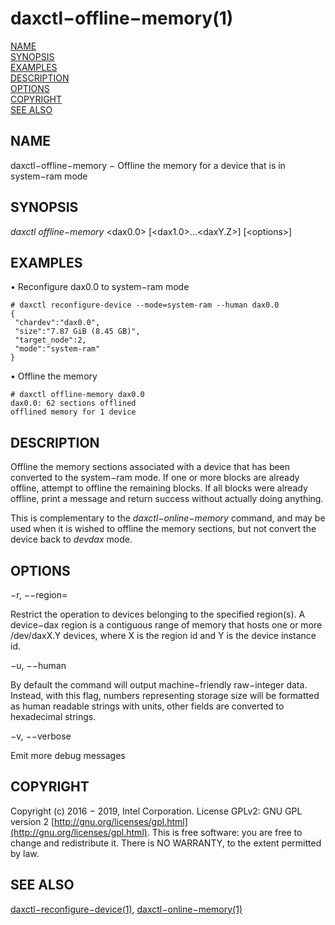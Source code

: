 # daxctl−offline−memory\(1\)

[NAME]()  
[SYNOPSIS]()  
[EXAMPLES]()  
[DESCRIPTION]()  
[OPTIONS]()  
[COPYRIGHT]()  
[SEE ALSO]()

## NAME

daxctl−offline−memory − Offline the memory for a device that is in system−ram mode

## SYNOPSIS

_daxctl offline−memory_  &lt;dax0.0&gt; \[&lt;dax1.0&gt;...&lt;daxY.Z&gt;\] \[&lt;options&gt;\]

## EXAMPLES

• Reconfigure dax0.0 to system−ram mode

```text
# daxctl reconfigure-device --mode=system-ram --human dax0.0
{
 "chardev":"dax0.0",
 "size":"7.87 GiB (8.45 GB)",
 "target_node":2,
 "mode":"system-ram"
}
```

• Offline the memory

```text
# daxctl offline-memory dax0.0
dax0.0: 62 sections offlined
offlined memory for 1 device
```

## DESCRIPTION

Offline the memory sections associated with a device that has been converted to the system−ram mode. If one or more blocks are already offline, attempt to offline the remaining blocks. If all blocks were already offline, print a message and return success without actually doing anything.

This is complementary to the _daxctl−online−memory_ command, and may be used when it is wished to offline the memory sections, but not convert the device back to _devdax_ mode.

## OPTIONS

−r, −−region=

Restrict the operation to devices belonging to the specified region\(s\). A device−dax region is a contiguous range of memory that hosts one or more /dev/daxX.Y devices, where X is the region id and Y is the device instance id.

−u, −−human

By default the command will output machine−friendly raw−integer data. Instead, with this flag, numbers representing storage size will be formatted as human readable strings with units, other fields are converted to hexadecimal strings.

−v, −−verbose

Emit more debug messages

## COPYRIGHT

Copyright \(c\) 2016 − 2019, Intel Corporation. License GPLv2: GNU GPL version 2 [http://gnu.org/licenses/gpl.html](http://gnu.org/licenses/gpl.html). This is free software: you are free to change and redistribute it. There is NO WARRANTY, to the extent permitted by law.

## SEE ALSO

[daxctl−reconfigure−device\(1\)](daxctl-reconfigure-device.md), [daxctl−online−memory\(1\)](untitled-3.md)

